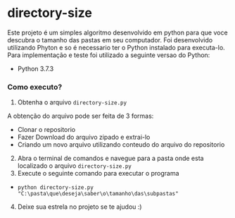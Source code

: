 # directory-size

Este projeto é um simples algoritmo desenvolvido em python para que voce descubra o tamanho das pastas em seu computador. 
Foi desenvolvido utilizando Phyton e so é necessario ter o Python instalado para executa-lo.
Para implementação e teste foi utilizado a seguinte versao do Python:
* Python 3.7.3


### Como executo?

1. Obtenha o arquivo `directory-size.py`

A obtenção do arquivo pode ser feita de 3 formas:

* Clonar o repositorio 
* Fazer Download do arquivo zipado e extrai-lo
* Criando um novo arquivo utilizando conteudo do arquivo do repositorio

2. Abra o terminal de comandos e navegue para a pasta onde esta localizado o arquivo  `directory-size.py`
3. Execute o seguinte comando para executar o programa 
* `python directory-size.py "C:\pasta\que\deseja\saber\o\tamanho\das\subpastas"`
4. Deixe sua estrela no projeto se te ajudou :)
